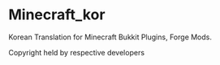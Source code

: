 # Minecraft_kor
Korean Translation for Minecraft Bukkit Plugins, Forge Mods.

Copyright held by respective developers
